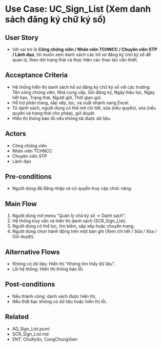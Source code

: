 # Use Case: UC_Sign_List (Xem danh sách đăng ký chữ ký số)

## User Story
- Với vai trò là **Công chứng viên / Nhân viên TCHNCC / Chuyên viên STP / Lãnh đạo**, tôi muốn xem danh sách các hồ sơ đăng ký chữ ký số để quản lý, theo dõi trạng thái và thực hiện các thao tác cần thiết.

## Acceptance Criteria
- Hệ thống hiển thị danh sách hồ sơ đăng ký chữ ký số với các trường: Tên công chứng viên, Nhà cung cấp, Gói đăng ký, Ngày hiệu lực, Ngày hết hạn, Trạng thái, Người gửi, Thời gian gửi.
- Hỗ trợ phân trang, sắp xếp, lọc, và xuất nhanh sang Excel.
- Từ danh sách, người dùng có thể mở chi tiết, sửa (nếu quyền), xóa (nếu quyền và trạng thái cho phép), gửi duyệt.
- Hiển thị thông báo lỗi nếu không tải được dữ liệu.

## Actors
- Công chứng viên
- Nhân viên TCHNCC
- Chuyên viên STP
- Lãnh đạo

## Pre-conditions
- Người dùng đã đăng nhập và có quyền truy cập chức năng.

## Main Flow
1. Người dùng mở menu "Quản lý chữ ký số → Danh sách".
2. Hệ thống truy vấn và hiển thị danh sách (SCR_Sign_List).
3. Người dùng có thể lọc, tìm kiếm, sắp xếp hoặc chuyển trang.
4. Người dùng chọn hành động trên một bản ghi (Xem chi tiết / Sửa / Xóa / Gửi duyệt).

## Alternative Flows
- Không có dữ liệu: Hiển thị "Không tìm thấy dữ liệu".
- Lỗi hệ thống: Hiển thị thông báo lỗi.

## Post-conditions
- Nếu thành công: danh sách được hiển thị.
- Nếu thất bại: không có dữ liệu hoặc hiển thị lỗi.

## Related
- AD_Sign_List.puml
- SCR_Sign_List.md
- ENT: ChuKySo, CongChungVien